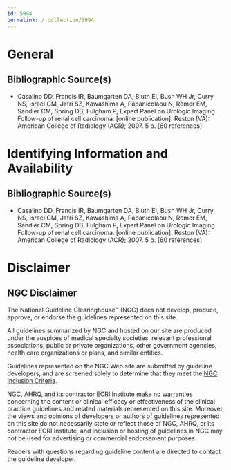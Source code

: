 ```yaml
---
id: 5994
permalink: /:collection/5994
---
```


# General

## Bibliographic Source(s)

- Casalino DD, Francis IR, Baumgarten DA, Bluth EI, Bush WH Jr, Curry NS, Israel GM, Jafri SZ, Kawashima A, Papanicolaou N, Remer EM, Sandler CM, Spring DB, Fulgham P, Expert Panel on Urologic Imaging. Follow-up of renal cell carcinoma. [online publication]. Reston (VA): American College of Radiology (ACR); 2007. 5 p. [60 references]

# Identifying Information and Availability

## Bibliographic Source(s)

- Casalino DD, Francis IR, Baumgarten DA, Bluth EI, Bush WH Jr, Curry NS, Israel GM, Jafri SZ, Kawashima A, Papanicolaou N, Remer EM, Sandler CM, Spring DB, Fulgham P, Expert Panel on Urologic Imaging. Follow-up of renal cell carcinoma. [online publication]. Reston (VA): American College of Radiology (ACR); 2007. 5 p. [60 references]

# Disclaimer

## NGC Disclaimer

The National Guideline Clearinghouse™ (NGC) does not develop, produce, approve, or endorse the guidelines represented on this site.

All guidelines summarized by NGC and hosted on our site are produced under the auspices of medical specialty societies, relevant professional associations, public or private organizations, other government agencies, health care organizations or plans, and similar entities.

Guidelines represented on the NGC Web site are submitted by guideline developers, and are screened solely to determine that they meet the [NGC Inclusion Criteria](/help-and-about/summaries/inclusion-criteria).

NGC, AHRQ, and its contractor ECRI Institute make no warranties concerning the content or clinical efficacy or effectiveness of the clinical practice guidelines and related materials represented on this site. Moreover, the views and opinions of developers or authors of guidelines represented on this site do not necessarily state or reflect those of NGC, AHRQ, or its contractor ECRI Institute, and inclusion or hosting of guidelines in NGC may not be used for advertising or commercial endorsement purposes.

Readers with questions regarding guideline content are directed to contact the guideline developer.

